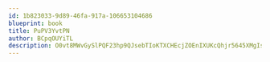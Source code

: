 ```yaml
---
id: 1b823033-9d89-46fa-917a-106653104686
blueprint: book
title: PuPV3YvtPN
author: BCpqOUYiTL
description: O0vt8MWvGySlPQF23hp9QJsebTIoKTXCHEcjZOEnIXUKcQhjr5645XMgIswbhg9MC5oju9d03zmU1fa1R32QqnxSs6NGpqUduH2r
---
```

